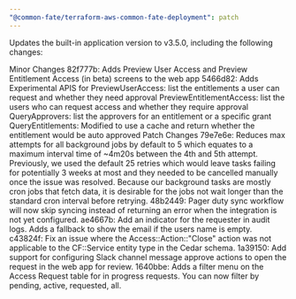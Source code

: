 ```yaml
---
"@common-fate/terraform-aws-common-fate-deployment": patch
---
```


Updates the built-in application version to v3.5.0, including the following changes:

Minor Changes
82f777b: Adds Preview User Access and Preview Entitlement Access (in beta) screens to the web app
5466d82: Adds Experimental APIS for PreviewUserAccess: list the entitlements a user can request and whether they need approval PreviewEntitlementAccess: list the users who can request access and whether they require approval QueryApprovers: list the approvers for an entitlement or a specific grant QueryEntitlements: Modified to use a cache and return whether the entitlement would be auto approved
Patch Changes
79e7e6e: Reduces max attempts for all background jobs by default to 5 which equates to a maximum interval time of ~4m20s between the 4th and 5th attempt. Previously, we used the default 25 retries which would leave tasks failing for potentially 3 weeks at most and they needed to be cancelled manually once the issue was resolved. Because our background tasks are mostly cron jobs that fetch data, it is desirable for the jobs not wait longer than the standard cron interval before retrying.
48b2449: Pager duty sync workflow will now skip syncing instead of returning an error when the integration is not yet configured.
ae4667b: Add an indicator for the requester in audit logs. Adds a fallback to show the email if the users name is empty.
c43824f: Fix an issue where the Access::Action::"Close" action was not applicable to the CF::Service entity type in the Cedar schema.
1a39150: Add support for configuring Slack channel message approve actions to open the request in the web app for review.
1640bbe: Adds a filter menu on the Access Request table for in progress requests. You can now filter by pending, active, requested, all.
